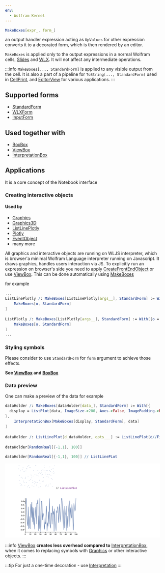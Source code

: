 ```yaml
---
env:
  - Wolfram Kernel
---
```



```mathematica
MakeBoxes[expr_, form_]
```

an output handler expression acting as `UpValues` for other expression converts it to a decorated form, which is then rendered by an editor.

`MakeBoxes` is applied only to the output expressions in a normal Wolfram cells, [Slides](frontend/Advanced/Slides/Slides.md) and  [WLX](frontend/Cell%20types/WLX.md). It will not affect any intermediate operations.

:::info
`MakeBoxes[..., StandardForm]` is applied to any visible output from the cell. It is also a part of a pipeline for `ToString[..., StandardForm]` used in [CellPrint](frontend/Reference/Cells%20and%20Notebook/CellPrint.md), and [EditorView](frontend/Reference/GUI/EditorView.md) for various applications.
:::

## Supported forms
- [StandardForm](frontend/Reference/Decorations/StandardForm.md)
- [WLXForm](frontend/Reference/Decorations/WLXForm.md)
- [InputForm](frontend/Reference/Decorations/InputForm.md)

## Used together with
- [BoxBox](frontend/Reference/Decorations/BoxBox.md)
- [ViewBox](frontend/Reference/Decorations/ViewBox.md)
- [InterpretationBox](frontend/Reference/Decorations/InterpretationBox.md)

## Applications
It is a core concept of the Notebook interface

### Creating interactive objects
#### Used by
- [Graphics](frontend/Reference/Graphics/Graphics.md)
- [Graphics3D](frontend/Reference/Graphics3D/Graphics3D.md)
- [ListLinePlotly](frontend/Reference/Plotly/ListLinePlotly.md)
- [Plotly](frontend/Reference/Plotting%20Functions/Plotly.md)
- [EventObject](frontend/Reference/Misc/Events.md#`EventObject`)
- many more

All graphics and interactive objects are running on WLJS interpreter, which is browser'a minimal Wolfram Language interpreter running on Javascript. It draws graphics, handles users interaction via JS. To explicitly run an expression on browser's side you need to apply [CreateFrontEndObject](frontend/Reference/Frontend%20Objects/CreateFrontEndObject.md) or use [ViewBox](frontend/Reference/Decorations/ViewBox.md). This can be done automatically using [MakeBoxes](frontend/Reference/Decorations/MakeBoxes.md) 

for example
```mathematica
...
ListLinePlotly /: MakeBoxes[ListLinePlotly[args__], StandardForm] := With[{o = CreateFrontEndObject[ListLinePlotly[args]]}, 
	MakeBoxes[o, StandardForm]
]

ListPlotly /: MakeBoxes[ListPlotly[args__], StandardForm] := With[{o = CreateFrontEndObject[ListPlotly[args]]}, 
	MakeBoxes[o, StandardForm]
]
...
```

### Styling symbols
Please consider to use `StandardForm` for `form` argument to achieve those effects. 

__See [ViewBox](frontend/Reference/Decorations/ViewBox.md) and [BoxBox](frontend/Reference/Decorations/BoxBox.md)__
### Data preview
One can make a preview of the data for example

```mathematica
dataHolder /: MakeBoxes[dataHolder[data_], StandardForm] := With[{
  display = ListPlot[data, ImageSize->200, Axes->False, ImagePadding->None] // CreateFrontEndObject
},
	InterpretationBox[MakeBoxes[display, StandardForm], data]
] 

dataHolder /: ListLinePlot[d_dataHolder, opts___] := ListLinePlot[d//First, opts]

dataHolder[RandomReal[{-1,1}, 100]]
```

```mathematica
dataHolder[RandomReal[{-1,1}, 100]] // ListLinePLot
```

![](../../../Screenshot%202024-03-27%20at%2021.03.24.png)

:::info
[ViewBox](frontend/Reference/Decorations/ViewBox.md) __creates less overhead  compared to__ [InterpretationBox](frontend/Reference/Decorations/InterpretationBox.md), when it comes to replacing symbols with [Graphics](frontend/Reference/Graphics/Graphics.md) or other interactive objects.
:::

:::tip
For just a one-time decoration - use [Interpretation](frontend/Reference/Decorations/Interpretation.md)
:::